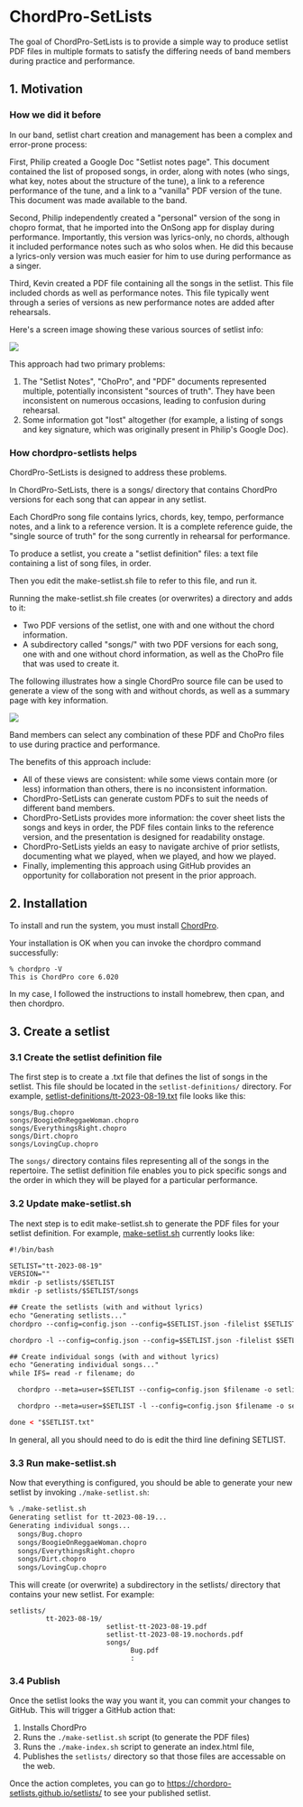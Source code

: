 # ChordPro-SetLists

The goal of ChordPro-SetLists is to provide a simple way to produce setlist PDF files in multiple formats to satisfy the differing needs of band members during practice and performance.

## 1. Motivation

### How we did it before

In our band, setlist chart creation and management has been a complex and error-prone process: 

First, Philip created a Google Doc "Setlist notes page". This document contained the list of proposed songs, in order, along with notes (who sings, what key, notes about the structure of the tune), a link to a reference performance of the tune, and a link to a "vanilla" PDF version of the tune.  This document was made available to the band.

Second, Philip independently created a "personal" version of the song in chopro format, that he imported into the OnSong app for display during performance. Importantly, this version was lyrics-only, no chords, although it included performance notes such as who solos when. He did this because a lyrics-only version was much easier for him to use during performance as a singer.

Third, Kevin created a PDF file containing all the songs in the setlist. This file included chords as well as performance notes. This file typically went through a series of versions as new performance notes are added after rehearsals.

Here's a screen image showing these various sources of setlist info:

![](README-old.png)

This approach had two primary problems:
1. The "Setlist Notes", "ChoPro", and "PDF" documents represented multiple, potentially inconsistent "sources of truth". They have been inconsistent on numerous occasions, leading to confusion during rehearsal.
2. Some information got "lost" altogether (for example, a listing of songs and key signature, which was originally present in Philip's Google Doc).

### How chordpro-setlists helps

ChordPro-SetLists is designed to address these problems. 

In ChordPro-SetLists, there is a songs/ directory that contains ChordPro versions for each song that can appear in any setlist.  

Each ChordPro song file contains lyrics, chords, key, tempo, performance notes, and a link to a reference version. It is a complete reference guide, the "single source of truth" for the song currently in rehearsal for performance.

To produce a setlist, you create a "setlist definition" files: a text file containing a list of song files, in order. 

Then you edit the make-setlist.sh file to refer to this file, and run it. 

Running the make-setlist.sh file creates (or overwrites) a directory and adds to it:
  * Two PDF versions of the setlist, one with and one without the chord information.
  * A subdirectory called "songs/" with two PDF versions for each song, one with and one without chord information, as well as the ChoPro file that was used to create it.

The following illustrates how a single ChordPro source file can be used to generate a view of the song with and without chords, as well as a summary page with key information.

![](README-new.png)

Band members can select any combination of these PDF and ChoPro files to use during practice and performance. 

The benefits of this approach include:
* All of these views are consistent: while some views contain more (or less) information than others, there is no inconsistent information.  
* ChordPro-SetLists can generate custom PDFs to suit the needs of different band members.
* ChordPro-SetLists provides more information: the cover sheet lists the songs and keys in order, the PDF files contain links to the reference version, and the presentation is designed for readability onstage.
* ChordPro-SetLists yields an easy to navigate archive of prior setlists, documenting what we played, when we played, and how we played.
* Finally, implementing this approach using GitHub provides an opportunity for collaboration not present in the prior approach.

## 2. Installation

To install and run the system, you must install [ChordPro](https://www.chordpro.org/chordpro/chordpro-installation/).

Your installation is OK when you can invoke the chordpro command successfully:

```shell
% chordpro -V
This is ChordPro core 6.020 
```

In my case, I followed the instructions to install homebrew, then cpan, and then chordpro.

## 3. Create a setlist

### 3.1 Create the setlist definition file

The first step is to create a .txt file that defines the list of songs in the setlist. This file should be located in the `setlist-definitions/` directory. For example,  [setlist-definitions/tt-2023-08-19.txt](https://github.com/chordpro-setlists/setlists/blob/main/setlist-definitions/tt-2023-08-19.txt) file looks like this:

```shell
songs/Bug.chopro
songs/BoogieOnReggaeWoman.chopro
songs/EverythingsRight.chopro
songs/Dirt.chopro
songs/LovingCup.chopro
```

The `songs/` directory contains files representing all of the songs in the repertoire. The setlist definition file enables you to pick specific songs and the order in which they will be played for a particular performance.

### 3.2 Update make-setlist.sh

The next step is to edit make-setlist.sh to generate the PDF files for your setlist definition. For example,  [make-setlist.sh](https://github.com/chordpro-setlists/setlists/blob/main/make-setlist.sh) currently looks like:

```html
#!/bin/bash

SETLIST="tt-2023-08-19"
VERSION=""
mkdir -p setlists/$SETLIST
mkdir -p setlists/$SETLIST/songs

## Create the setlists (with and without lyrics)
echo "Generating setlists..."
chordpro --config=config.json --config=$SETLIST.json -filelist $SETLIST.txt -o setlists/$SETLIST/setlist-$SETLIST-v${VERSION}.pdf

chordpro -l --config=config.json --config=$SETLIST.json -filelist $SETLIST.txt -o setlists/$SETLIST/setlist-$SETLIST-v${VERSION}.nochords.pdf

## Create individual songs (with and without lyrics)
echo "Generating individual songs..."
while IFS= read -r filename; do

  chordpro --meta=user=$SETLIST --config=config.json $filename -o setlists/$SETLIST/"${filename%.chopro}.pdf"

  chordpro --meta=user=$SETLIST -l --config=config.json $filename -o setlists/$SETLIST/"${filename%.chopro}.nochords.pdf"

done < "$SETLIST.txt"
```

In general, all you should need to do is edit the third line defining SETLIST.

### 3.3 Run make-setlist.sh

Now that everything is configured, you should be able to generate your new setlist by invoking `./make-setlist.sh`:

```sh
% ./make-setlist.sh
Generating setlist for tt-2023-08-19...
Generating individual songs...
  songs/Bug.chopro
  songs/BoogieOnReggaeWoman.chopro
  songs/EverythingsRight.chopro
  songs/Dirt.chopro
  songs/LovingCup.chopro
```

This will create (or overwrite) a subdirectory in the setlists/ directory that contains your new setlist. For example:

```
setlists/
         tt-2023-08-19/
                        setlist-tt-2023-08-19.pdf
                        setlist-tt-2023-08-19.nochords.pdf
                        songs/
                              Bug.pdf
                              :
```

### 3.4 Publish

Once the setlist looks the way you want it, you can commit your changes to GitHub. This will trigger a GitHub action that:

1. Installs ChordPro
2. Runs the `./make-setlist.sh` script (to generate the PDF files)
3. Runs the `./make-index.sh` script to generate an index.html file, 
4. Publishes the `setlists/` directory so that those files are accessable on the web.

Once the action completes, you can go to <https://chordpro-setlists.github.io/setlists/> to see your published setlist.
